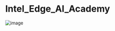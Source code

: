 # Intel_Edge_AI_Academy

![image](https://github.com/kithousand/Intel_Edge_AI_Academy/assets/96045246/c3e3b000-55e3-4312-80d2-44746fd1dfc4)
